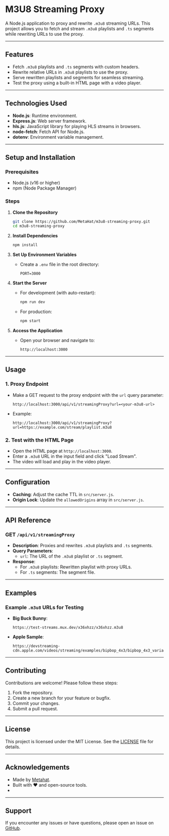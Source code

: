 # **M3U8 Streaming Proxy**

A Node.js application to proxy and rewrite `.m3u8` streaming URLs. This project allows you to fetch and stream `.m3u8` playlists and `.ts` segments while rewriting URLs to use the proxy.

---

## **Features**
- Fetch `.m3u8` playlists and `.ts` segments with custom headers.
- Rewrite relative URLs in `.m3u8` playlists to use the proxy.
- Serve rewritten playlists and segments for seamless streaming.
- Test the proxy using a built-in HTML page with a video player.
  
---

## **Technologies Used**
- **Node.js**: Runtime environment.
- **Express.js**: Web server framework.
- **hls.js**: JavaScript library for playing HLS streams in browsers.
- **node-fetch**: Fetch API for Node.js.
- **dotenv**: Environment variable management.

---

## **Setup and Installation**

### **Prerequisites**
- Node.js (v16 or higher)
- npm (Node Package Manager)

### **Steps**
1. **Clone the Repository**
   ```bash
   git clone https://github.com/MetaHat/m3u8-streaming-proxy.git
   cd m3u8-streaming-proxy
   ```

2. **Install Dependencies**
   ```bash
   npm install
   ```

3. **Set Up Environment Variables**
   - Create a `.env` file in the root directory:
     ```env
     PORT=3000
     ```

4. **Start the Server**
   - For development (with auto-restart):
     ```bash
     npm run dev
     ```
   - For production:
     ```bash
     npm start
     ```

5. **Access the Application**
   - Open your browser and navigate to:
     ```
     http://localhost:3000
     ```
---

## **Usage**

### **1. Proxy Endpoint**
- Make a GET request to the proxy endpoint with the `url` query parameter:
  ```
  http://localhost:3000/api/v1/streamingProxy?url=<your-m3u8-url>
  ```

- Example:
  ```
  http://localhost:3000/api/v1/streamingProxy?url=https://example.com/stream/playlist.m3u8
  ```

### **2. Test with the HTML Page**
- Open the HTML page at `http://localhost:3000`.
- Enter a `.m3u8` URL in the input field and click "Load Stream".
- The video will load and play in the video player.

---
## Configuration
- **Caching**: Adjust the cache TTL in `src/server.js`.
- **Origin Lock**: Update the `allowedOrigins` array in `src/server.js`.

---

## **API Reference**

### **GET `/api/v1/streamingProxy`**
- **Description**: Proxies and rewrites `.m3u8` playlists and `.ts` segments.
- **Query Parameters**:
  - `url`: The URL of the `.m3u8` playlist or `.ts` segment.
- **Response**:
  - For `.m3u8` playlists: Rewritten playlist with proxy URLs.
  - For `.ts` segments: The segment file.

---

## **Examples**

### **Example `.m3u8` URLs for Testing**
- **Big Buck Bunny**:
  ```
  https://test-streams.mux.dev/x36xhzz/x36xhzz.m3u8
  ```
- **Apple Sample**:
  ```
  https://devstreaming-cdn.apple.com/videos/streaming/examples/bipbop_4x3/bipbop_4x3_variant.m3u8
  ```

---

## **Contributing**
Contributions are welcome! Please follow these steps:
1. Fork the repository.
2. Create a new branch for your feature or bugfix.
3. Commit your changes.
4. Submit a pull request.

---

## **License**
This project is licensed under the MIT License. See the [LICENSE](LICENSE) file for details.

---

## **Acknowledgements**
- Made by [Metahat](https://github.com/metahat).
- Built with ❤️ and open-source tools.
- 

---

## **Support**
If you encounter any issues or have questions, please open an issue on [GitHub](https://github.com/metahat/m3u8-streaming-proxy-/issues).

